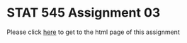 # STAT 545 Assignment 03
  Please click [here](https://stat545-ubc-hw-2019-20.github.io/stat545-hw-luckymeng7/hw03/hw03_dplyr_ggplot2.html) to get to the html page of this assignment
